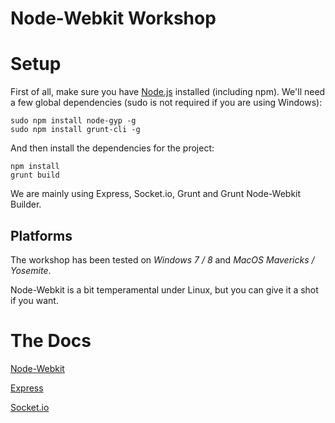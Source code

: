 Node-Webkit Workshop
====================

# Setup

First of all, make sure you have [Node.js](http://nodejs.org/) installed (including npm).
We'll need a few global dependencies (sudo is not required if you are using Windows):

```
sudo npm install node-gyp -g
sudo npm install grunt-cli -g
```

And then install the dependencies for the project:

```
npm install
grunt build
```

We are mainly using Express, Socket.io, Grunt and Grunt Node-Webkit Builder.


## Platforms

The workshop has been tested on *Windows 7 / 8* and *MacOS Mavericks / Yosemite*.

Node-Webkit is a bit temperamental under Linux, but you can give it a shot if you want.


# The Docs

[Node-Webkit](https://github.com/rogerwang/node-webkit/wiki)

[Express](http://expressjs.com/starter/hello-world.html)

[Socket.io](http://socket.io/docs/)
